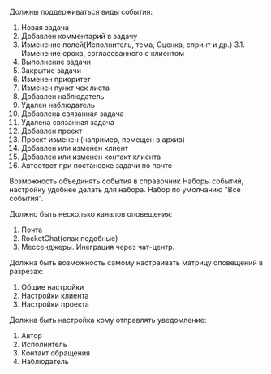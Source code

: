 Должны поддерживаться виды события:

1. Новая задача
2. Добавлен комментарий в задачу
3. Изменение полей(Исполнитель, тема, Оценка, спринт и др.)
3.1. Изменение срока, согласованного с клиентом
4. Выполнение задачи
5. Закрытие задачи
6. Изменен приоритет
7. Изменен пункт чек листа
8. Добавлен наблюдатель
9. Удален наблюдатель
10. Добавлена связанная задача
11. Удалена связанная задача
12. Добавлен проект
13. Проект изменен (например, помещен в архив)
14. Добавлен или изменен клиент
15. Добавлен или изменен контакт клиента
16. Автоответ при постановке задачи по почте

Возможность объединять события в справочник Наборы событий, настройку удобнее делать для набора. Набор по умолчанию "Все события".

Должно быть несколько каналов оповещения:

1. Почта
2. RocketChat(слак подобные)
3. Мессенджеры. Инеграция через чат-центр. 


Должна быть возможность самому настраивать матрицу оповещений в разрезах:

1. Общие настройки
2. Настройки клиента
2. Настройки проекта

Должна быть настройка кому отправлять уведомление:

1. Автор
2. Исполнитель
3. Контакт обращения 
4. Наблюдатель
